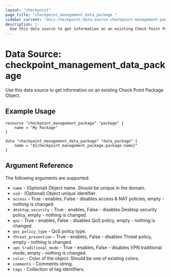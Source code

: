 ```yaml
---
layout: "checkpoint"
page_title: "checkpoint_management_data_package "
sidebar_current: "docs-checkpoint-data-source-checkpoint-management-package"
description: |-
  Use this data source to get information on an existing Check Point Package Object.
---
```


# Data Source: checkpoint_management_data_package

Use this data source to get information on an existing Check Point Package Object.

## Example Usage

```hcl
resource "checkpoint_management_package" "package" {
    name = "My Package"
}

data "checkpoint_management_data_package" "data_package" {
    name = "${checkpoint_management_package.package.name}"
}
```

## Argument Reference

The following arguments are supported:

* `name` - (Optional) Object name. Should be unique in the domain.
* `uid` - (Optional) Object unique identifier. 
* `access` - True - enables, False - disables access & NAT policies, empty - nothing is changed.
* `desktop_security` - True - enables, False - disables Desktop security policy, empty - nothing is changed.
* `qos` - True - enables, False - disables QoS policy, empty - nothing is changed.
* `qos_policy_type` - QoS policy type.
* `threat_prevention` - True - enables, False - disables Threat policy, empty - nothing is changed.
* `vpn_traditional_mode` - True - enables, False - disables VPN traditional mode, empty - nothing is changed.
* `color` - Color of the object. Should be one of existing colors.
* `comments` - Comments string.
* `tags` - Collection of tag identifiers.